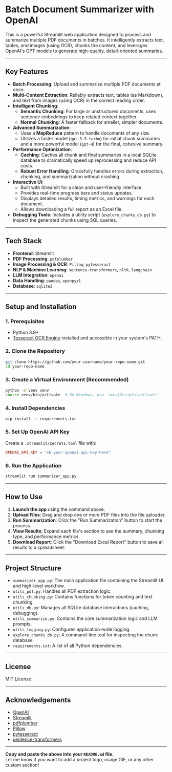 # Batch Document Summarizer with OpenAI

This is a powerful Streamlit web application designed to process and summarize multiple PDF documents in batches. It intelligently extracts text, tables, and images (using OCR), chunks the content, and leverages OpenAI's GPT models to generate high-quality, detail-oriented summaries.

---

## Key Features

- **Batch Processing**: Upload and summarize multiple PDF documents at once.
- **Multi-Content Extraction**: Reliably extracts text, tables (as Markdown), and text from images (using OCR) in the correct reading order.
- **Intelligent Chunking**:
    - **Semantic Chunking**: For large or unstructured documents, uses sentence embeddings to keep related context together.
    - **Normal Chunking**: A faster fallback for smaller, simpler documents.
- **Advanced Summarization**:
    - Uses a **MapReduce** pattern to handle documents of any size.
    - Utilizes a faster model (`gpt-3.5-turbo`) for initial chunk summaries and a more powerful model (`gpt-4`) for the final, cohesive summary.
- **Performance Optimization**:
    - **Caching**: Caches all chunk and final summaries in a local SQLite database to dramatically speed up reprocessing and reduce API costs.
    - **Robust Error Handling**: Gracefully handles errors during extraction, chunking, and summarization without crashing.
- **Interactive UI**:
    - Built with Streamlit for a clean and user-friendly interface.
    - Provides real-time progress bars and status updates.
    - Displays detailed results, timing metrics, and warnings for each document.
    - Allows downloading a full report as an Excel file.
- **Debugging Tools**: Includes a utility script (`explore_chunks_db.py`) to inspect the generated chunks using SQL queries.

---

## Tech Stack

- **Frontend**: Streamlit
- **PDF Processing**: `pdfplumber`
- **Image Processing & OCR**: `Pillow`, `pytesseract`
- **NLP & Machine Learning**: `sentence-transformers`, `nltk`, `langchain`
- **LLM Integration**: `openai`
- **Data Handling**: `pandas`, `openpyxl`
- **Database**: `sqlite3`

---

## Setup and Installation

### 1. Prerequisites

- Python 3.9+
- [Tesseract OCR Engine](https://github.com/tesseract-ocr/tesseract#installing-tesseract) installed and accessible in your system's PATH.

### 2. Clone the Repository

```bash
git clone https://github.com/your-username/your-repo-name.git
cd your-repo-name
```

### 3. Create a Virtual Environment (Recommended)

```bash
python -m venv venv
source venv/bin/activate  # On Windows, use `venv\Scripts\activate`
```

### 4. Install Dependencies

```bash
pip install -r requirements.txt
```

### 5. Set Up OpenAI API Key

Create a `.streamlit/secrets.toml` file with:

```toml
OPENAI_API_KEY = "sk-your-openai-api-key-here"
```

### 6. Run the Application

```bash
streamlit run summarizer_app.py
```

---

## How to Use

1. **Launch the app** using the command above.
2. **Upload Files**: Drag and drop one or more PDF files into the file uploader.
3. **Run Summarization**: Click the "Run Summarization" button to start the process.
4. **View Results**: Expand each file's section to see the summary, chunking type, and performance metrics.
5. **Download Report**: Click the "Download Excel Report" button to save all results to a spreadsheet.

---

## Project Structure

- `summarizer_app.py`: The main application file containing the Streamlit UI and high-level workflow.
- `utils_pdf.py`: Handles all PDF extraction logic.
- `utils_chunking.py`: Contains functions for token counting and text chunking.
- `utils_db.py`: Manages all SQLite database interactions (caching, debugging).
- `utils_summarize.py`: Contains the core summarization logic and LLM prompts.
- `utils_logging.py`: Configures application-wide logging.
- `explore_chunks_db.py`: A command-line tool for inspecting the chunk database.
- `requirements.txt`: A list of all Python dependencies.

---

## License

MIT License

---

## Acknowledgements

- [OpenAI](https://openai.com/)
- [Streamlit](https://streamlit.io/)
- [pdfplumber](https://github.com/jsvine/pdfplumber)
- [Pillow](https://python-pillow.org/)
- [pytesseract](https://github.com/madmaze/pytesseract)
- [sentence-transformers](https://www.sbert.net/)

---

**Copy and paste the above into your `README.md` file.**  
Let me know if you want to add a project logo, usage GIF, or any other custom section!
